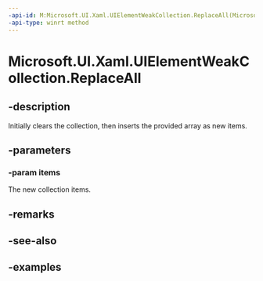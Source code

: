 ```yaml
---
-api-id: M:Microsoft.UI.Xaml.UIElementWeakCollection.ReplaceAll(Microsoft.UI.Xaml.UIElement[])
-api-type: winrt method
---
```


<!-- Method syntax.
public void UIElementWeakCollection.ReplaceAll(UIElement[] items)
-->

# Microsoft.UI.Xaml.UIElementWeakCollection.ReplaceAll

## -description

Initially clears the collection, then inserts the provided array as new items.

## -parameters
### -param items

The new collection items.

## -remarks

## -see-also

## -examples

